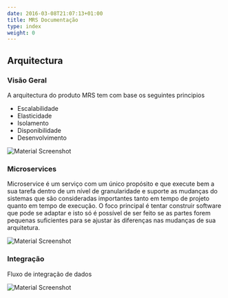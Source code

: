 ```yaml
---
date: 2016-03-08T21:07:13+01:00
title: MRS Documentação
type: index
weight: 0
---
```


## Arquitectura

### Visão Geral

A arquitectura do produto MRS tem com base os seguintes principios

* Escalabilidade
* Elasticidade
* Isolamento
* Disponibilidade
* Desenvolvimento

![Material Screenshot](/images/arq.png)

### Microservices

Microservice é um serviço com um único propósito e que execute bem a sua tarefa dentro de um nível de granularidade e suporte as mudanças do sistemas que são consideradas importantes tanto em tempo de projeto quanto em tempo de execução. O foco principal é tentar construir software que pode se adaptar e isto só é possível de ser feito se as partes forem pequenas suficientes para se ajustar às diferenças nas mudanças de sua arquitetura.

![Material Screenshot](/images/microservice.jpg)


### Integração

Fluxo de integração de dados

![Material Screenshot](/images/integration.png)
